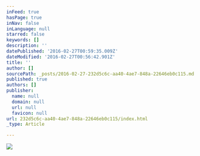 ```yaml
---
inFeed: true
hasPage: true
inNav: false
inLanguage: null
starred: false
keywords: []
description: ''
datePublished: '2016-02-27T00:59:35.009Z'
dateModified: '2016-02-27T00:56:42.901Z'
title: ''
author: []
sourcePath: _posts/2016-02-27-232d5c6c-aa40-4ae7-848a-22646eb0c115.md
published: true
authors: []
publisher:
  name: null
  domain: null
  url: null
  favicon: null
url: 232d5c6c-aa40-4ae7-848a-22646eb0c115/index.html
_type: Article

---
```

![](https://the-grid-user-content.s3-us-west-2.amazonaws.com/9e97d9ce-f650-449d-9fe5-ca2cc45994b5.jpg)